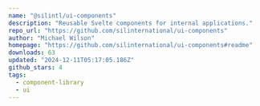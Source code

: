 ```yaml
---
name: "@silintl/ui-components"
description: "Reusable Svelte components for internal applications."
repo_url: "https://github.com/silinternational/ui-components"
author: "Michael Wilson"
homepage: "https://github.com/silinternational/ui-components#readme"
downloads: 63
updated: "2024-12-11T05:17:05.186Z"
github_stars: 4
tags: 
  - component-library
  - ui
---
```

